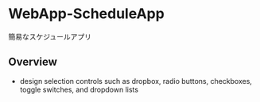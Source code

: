# WebApp-ScheduleApp
簡易なスケジュールアプリ

## Overview
* design selection controls such as dropbox, radio buttons, checkboxes, toggle switches, and dropdown lists
